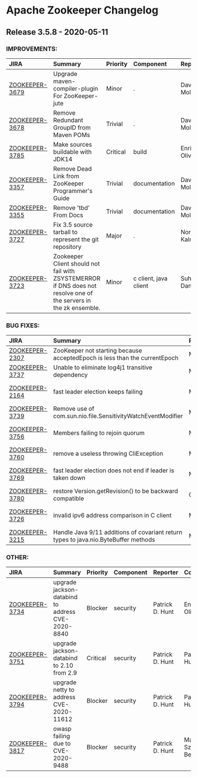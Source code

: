 
<!---
# Licensed to the Apache Software Foundation (ASF) under one
# or more contributor license agreements.  See the NOTICE file
# distributed with this work for additional information
# regarding copyright ownership.  The ASF licenses this file
# to you under the Apache License, Version 2.0 (the
# "License"); you may not use this file except in compliance
# with the License.  You may obtain a copy of the License at
#
#     http://www.apache.org/licenses/LICENSE-2.0
#
# Unless required by applicable law or agreed to in writing, software
# distributed under the License is distributed on an "AS IS" BASIS,
# WITHOUT WARRANTIES OR CONDITIONS OF ANY KIND, either express or implied.
# See the License for the specific language governing permissions and
# limitations under the License.
-->
# Apache Zookeeper Changelog

## Release 3.5.8 - 2020-05-11



### IMPROVEMENTS:

| JIRA | Summary | Priority | Component | Reporter | Contributor |
|:---- |:---- | :--- |:---- |:---- |:---- |
| [ZOOKEEPER-3679](https://issues.apache.org/jira/browse/ZOOKEEPER-3679) | Upgrade maven-compiler-plugin For ZooKeeper-jute |  Minor | . | David Mollitor | David Mollitor |
| [ZOOKEEPER-3678](https://issues.apache.org/jira/browse/ZOOKEEPER-3678) | Remove Redundant GroupID from Maven POMs |  Trivial | . | David Mollitor | David Mollitor |
| [ZOOKEEPER-3785](https://issues.apache.org/jira/browse/ZOOKEEPER-3785) | Make sources buildable with JDK14 |  Critical | build | Enrico Olivelli | Enrico Olivelli |
| [ZOOKEEPER-3357](https://issues.apache.org/jira/browse/ZOOKEEPER-3357) | Remove Dead Link from ZooKeeper Programmer's Guide |  Trivial | documentation | David Mollitor | David Mollitor |
| [ZOOKEEPER-3355](https://issues.apache.org/jira/browse/ZOOKEEPER-3355) | Remove 'tbd' From Docs |  Trivial | documentation | David Mollitor | David Mollitor |
| [ZOOKEEPER-3727](https://issues.apache.org/jira/browse/ZOOKEEPER-3727) | Fix 3.5 source tarball to represent the git repository |  Major | . | Norbert Kalmár | Mate Szalay-Beko |
| [ZOOKEEPER-3723](https://issues.apache.org/jira/browse/ZOOKEEPER-3723) | Zookeeper Client should not fail with ZSYSTEMERROR if DNS does not resolve one of the servers in the zk ensemble. |  Minor | c client, java client | Suhas Dantkale |  |


### BUG FIXES:

| JIRA | Summary | Priority | Component | Reporter | Contributor |
|:---- |:---- | :--- |:---- |:---- |:---- |
| [ZOOKEEPER-2307](https://issues.apache.org/jira/browse/ZOOKEEPER-2307) | ZooKeeper not starting because acceptedEpoch is less than the currentEpoch |  Major | server | Mohammad Arshad | Mohammad Arshad |
| [ZOOKEEPER-3737](https://issues.apache.org/jira/browse/ZOOKEEPER-3737) | Unable to eliminate log4j1 transitive dependency |  Major | jmx, server | Christopher Tubbs | Christopher Tubbs |
| [ZOOKEEPER-2164](https://issues.apache.org/jira/browse/ZOOKEEPER-2164) | fast leader election keeps failing |  Major | leaderElection | Michi Mutsuzaki | Mate Szalay-Beko |
| [ZOOKEEPER-3739](https://issues.apache.org/jira/browse/ZOOKEEPER-3739) | Remove use of com.sun.nio.file.SensitivityWatchEventModifier |  Major | build, server | Christopher Tubbs | Christopher Tubbs |
| [ZOOKEEPER-3756](https://issues.apache.org/jira/browse/ZOOKEEPER-3756) | Members failing to rejoin quorum |  Major | leaderElection | Dai Shi | Mate Szalay-Beko |
| [ZOOKEEPER-3760](https://issues.apache.org/jira/browse/ZOOKEEPER-3760) | remove a useless throwing CliException |  Major | . | Jinjiang Ling |  |
| [ZOOKEEPER-3769](https://issues.apache.org/jira/browse/ZOOKEEPER-3769) | fast leader election does not end if leader is taken down |  Major | leaderElection | Lasaro Camargos | Mate Szalay-Beko |
| [ZOOKEEPER-3780](https://issues.apache.org/jira/browse/ZOOKEEPER-3780) | restore Version.getRevision() to be backward compatible |  Critical | . | Norbert Kalmár | Norbert Kalmár |
| [ZOOKEEPER-3726](https://issues.apache.org/jira/browse/ZOOKEEPER-3726) | invalid ipv6 address comparison in C client |  Major | c client | Vladislav Tyulbashev | Mate Szalay-Beko |
| [ZOOKEEPER-3215](https://issues.apache.org/jira/browse/ZOOKEEPER-3215) | Handle Java 9/11 additions of covariant return types to java.nio.ByteBuffer methods |  Minor | . | V | Andor Molnar |


### OTHER:

| JIRA | Summary | Priority | Component | Reporter | Contributor |
|:---- |:---- | :--- |:---- |:---- |:---- |
| [ZOOKEEPER-3734](https://issues.apache.org/jira/browse/ZOOKEEPER-3734) | upgrade jackson-databind to address CVE-2020-8840 |  Blocker | security | Patrick D. Hunt | Enrico Olivelli |
| [ZOOKEEPER-3751](https://issues.apache.org/jira/browse/ZOOKEEPER-3751) | upgrade jackson-databind to 2.10 from 2.9 |  Critical | security | Patrick D. Hunt | Patrick D. Hunt |
| [ZOOKEEPER-3794](https://issues.apache.org/jira/browse/ZOOKEEPER-3794) | upgrade netty to address CVE-2020-11612 |  Blocker | security | Patrick D. Hunt | Patrick D. Hunt |
| [ZOOKEEPER-3817](https://issues.apache.org/jira/browse/ZOOKEEPER-3817) | owasp failing due to CVE-2020-9488 |  Blocker | security | Patrick D. Hunt | Mate Szalay-Beko |


